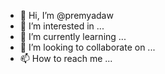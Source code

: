 - 👋 Hi, I’m @premyadaw
- 👀 I’m interested in ...
- 🌱 I’m currently learning ...
- 💞️ I’m looking to collaborate on ...
- 📫 How to reach me ...

<!---
premyadaw/premyadaw is a ✨ special ✨ repository because its `README.md` (this file) appears on your GitHub profile.
You can click the Preview link to take a look at your changes.
--->
